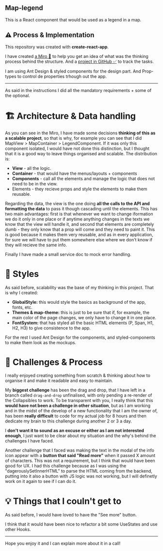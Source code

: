 ## Map-legend
This is a React component that would be used as a legend in a map. 

## ⚠️ Process & Implementation

This repository was created with **create-react-app**. 

I have created [a Miro 🥚](https://miro.com/app/board/uXjVO2uh7_o=/) to help you get an idea of what was the thinking process behind the structure. And a [project in GitHub ✅](https://github.com/mariasola/map-legend/projects/1) to track the tasks.

I am using Ant Design & styled components for the design part. And Prop-types to control de properties trhough out the app. 

---

As said in the instructions I did all the mandatory requirements +  some of the optional. 
# 🏗️ Architecture & Data handling

As you can see in the Miro, I have made some decisions **thinking of this as a scalable project**, so that is why, for example you can see that I did MapView > MapContainer > LegendComponent. If it was only this component isolated, I would have not done this distinction, but I thought that it is a good way to leave things organised and scalable. The distribution is:
- **View** - all the logic.
- **Container** - that would have the menus/layouts + components
- **Components** - call all the elements and manage the logic that does not need to be in the view.
- Elements - they recieve props and style the elements to make them reusable. 

Regarding the data, the view is the one doing **all the calls to the API and formatting the data** to pass it though cascading until the elements. This has two main advantages: first is that whenever we want to change iformation we do it only in one place or if anytime anything changes in the texts we know that the view will handle it, and second that elements are completely dumb - they only know that a prop will come and they need to paint it. This is good because it makes them very reusable, and as in every application, for sure we will have to put them somewhere else where we don't know if they will recieve the same info. 

Finally I have made a small service doc to mock error handling. 
# 🎨 Styles

As said before, scalability was the base of my thinking in this project. That is why I created:
- **GlobalStyle:** this would style the basics as background of the app, fonts, etc.
- **Themes & map-theme:** this is just to be sure that if, for example, the main color of the page changes, we only have to change it in one place.
- **FontSystem:** that has styled all the basic HTML elements (P, Span, H1, H2, H3) to give consistence to the app.

For the rest I used Ant Design for the components, and styled-components to make them look as the mockups. 

# 🧨 Challenges & Process

I really enjoyed creating something from scratch & thinking about how to organise it and make it readable and easy to maintain.

My **biggest challenge** has been the drag and drop, that I have left in a branch called `drag-and-drop` unfinalised, with only pending a re-render of the Collapsibles to work. To be transparent with you, I really think that this **would have not been a challenge in other situation**, but as I am working and in the midst of the develop of a new functionality that I am the owner of, has been **really difficult** to code for my actual job for 8 hours and then dedicate my brain to this challenge during another 2 or 3 a day. 

I **don't want it to sound as an excuse or either as I am not interested enough**, I just want to be clear about my situation and the why's behind the challenges I have faced. 

Another challenge that I faced was making the text in the modal of the info icon appear with a **button that said "Read more"** when it passed X amount of characters. This was not a requirement, but I think that would have been good for UX. I had this challenge because as I was using the "dagerouslySetInnerHTML" to parse the HTML coming from the backend, putting into it also a button with JS logic was not working, but I will definetly work on it again to see if I can do it. 

# 💡 Things that I couln't get to

As said before, I would have loved to have the "See more" button.

I think that it would have been nice to refactor a bit some UseStates and use other Hooks. 


---

Hope you enjoy it and I can explain more about it in a call!
